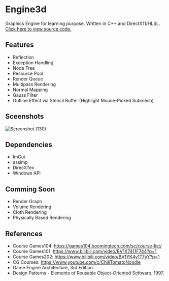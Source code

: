 # Engine3d
Graphics Engine for learning purpose. Written in C++ and DirectX11/HLSL. [Click here to view source code.](https://github.com/PickOranges/Engine3d)

## Features
- Reflection
- Exception Handling
- Node Tree
- Resource Pool
- Render Queue
- Multipass Rendering
- Normal Mapping
- Gauss Filter
- Outline Effect via Stencil Buffer (Highlight Mouse-Picked Submesh)

## Sceenshots
![Screenshot (130)](https://user-images.githubusercontent.com/55946962/167479209-ab5b1ccb-15bc-4bc1-ae3d-b36d055f4892.png)

## Dependencies
- ImGui
- assimp
- DirecXTex
- Windows API

## Comming Soon
- Render Graph
- Volume Rendering
- Cloth Rendering
- Physically Based Rendering

## References
- Course Games104: https://games104.boomingtech.com/sc/course-list/
- Course Games101: https://www.bilibili.com/video/BV1X7411F744?p=1
- Course Games202: https://www.bilibili.com/video/BV1YK4y1T7yY?p=1
- CG Courses: https://www.youtube.com/c/ChiliTomatoNoodle
- Game Engine Architecture, 3rd Edition.
- Design Patterns - Elements of Reusable Object-Oriented Software. 1997.
